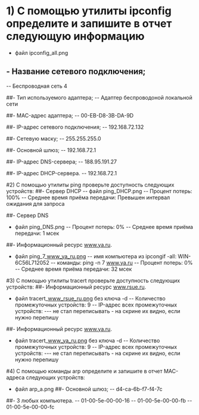 # 1) С помощью утилиты ipconfig определите и запишите в отчет следующую информацию
- файл ipconfig_all.png
## - Название сетевого подключения;
-- Беспроводная сеть 4

##- Тип используемого адаптера;
-- Адаптер беспроводоной локальной сети

##- MAC-адрес адаптера;
-- 00-EB-D8-3B-DA-9D

##- IP-адрес сетевого подключения;
-- 192.168.72.132

##- Сетевую маску;
-- 255.255.255.0

##- Основной шлюз;
-- 192.168.72.1

##- IP-адрес DNS-сервера;
-- 188.95.191.27

##- IP-адрес DHCP-сервера.
-- 192.168.72.1

#2) С помощью утилиты ping проверьте доступность следующих устройств:
##- Сервер DHCP
-- файл ping_DHCP.png
-- Процент потерь: 100%
-- Среднее время приёма передачи: Превышен интервал ожидания для запроса

##- Сервер DNS
- файл ping_DNS.png
-- Процент потерь: 0%
-- Среднее время приёма передачи: 1 мсек

##- Информационный ресурс www.ya.ru.
- файл ping_7_www_ya_ru.png
-- имя компьютера из ipcongif -all: WIN-6C56L712052
-- команды: ping -n 7 www.ya.ru
-- Процент потерь: 0%
-- Среднее время приёма передачи: 32 мсек

#3) С помощью утилиты tracert проверьте доступность следующих устройств:
##- Информационный ресурс www.rsue.ru.
- файл tracert_www_rsue_ru.png без ключа -d
-- Количество промежуточных устройств: 9
-- IP-адрес всех промежуточных устройств:
--- не стал переписывать - на скрине их видно, если нужно перепишу

##- Информационный ресурс www.ya.ru.
- файл tracert_www_ya_ru.png  без ключа -d
-- Количество промежуточных устройств: 9
-- IP-адрес всех промежуточных устройств:
--- не стал переписывать - на скрине их видно, если нужно перепишу 

#4) С помощью команды arp определите и запишите в отчет MAC-адреса следующих устройств:
- файл arp_a.png
##- Основной шлюз;
-- d4-ca-6b-f7-f4-7c

##- 3 любых компьютера.
-- 01-00-5e-00-00-16
-- 01-00-5e-00-00-fb
-- 01-00-5e-00-00-fc
